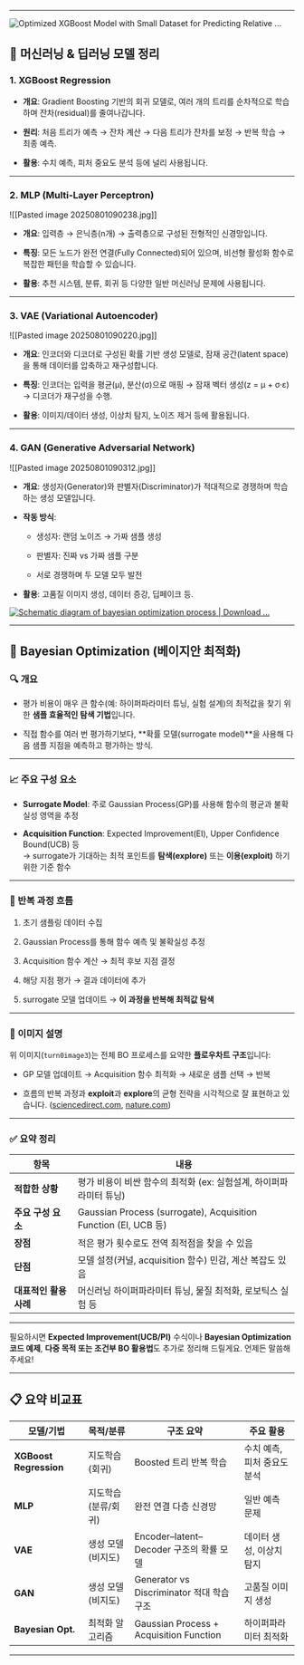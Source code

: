 


---
![Optimized XGBoost Model with Small Dataset for Predicting Relative ...](https://tse2.mm.bing.net/th/id/OIP.YuKnqMuI-ZD0eGwA-or4qAHaEs?pid=Api)
## 🧠 머신러닝 & 딥러닝 모델 정리

### 1. XGBoost Regression

- **개요**: Gradient Boosting 기반의 회귀 모델로, 여러 개의 트리를 순차적으로 학습하며 잔차(residual)를 줄여나갑니다.
    
- **원리**: 처음 트리가 예측 → 잔차 계산 → 다음 트리가 잔차를 보정 → 반복 학습 → 최종 예측.
    
- **활용**: 수치 예측, 피처 중요도 분석 등에 널리 사용됩니다.
    


---
### 2. MLP (Multi‑Layer Perceptron)
![[Pasted image 20250801090238.jpg]]
- **개요**: 입력층 → 은닉층(n개) → 출력층으로 구성된 전형적인 신경망입니다.
    
- **특징**: 모든 노드가 완전 연결(Fully Connected)되어 있으며, 비선형 활성화 함수로 복잡한 패턴을 학습할 수 있습니다.
    
- **활용**: 추천 시스템, 분류, 회귀 등 다양한 일반 머신러닝 문제에 사용됩니다.
    

---
### 3. VAE (Variational Autoencoder)
![[Pasted image 20250801090220.jpg]]
- **개요**: 인코더와 디코더로 구성된 확률 기반 생성 모델로, 잠재 공간(latent space)을 통해 데이터를 압축하고 재구성합니다.
    
- **특징**: 인코더는 입력을 평균(μ), 분산(σ)으로 매핑 → 잠재 벡터 생성(z = μ + σ·ε) → 디코더가 재구성을 수행.
    
- **활용**: 이미지/데이터 생성, 이상치 탐지, 노이즈 제거 등에 활용됩니다.


---

### 4. GAN (Generative Adversarial Network)

![[Pasted image 20250801090312.jpg]]

- **개요**: 생성자(Generator)와 판별자(Discriminator)가 적대적으로 경쟁하며 학습하는 생성 모델입니다.
    
- **작동 방식**:
    
    - 생성자: 랜덤 노이즈 → 가짜 샘플 생성
        
    - 판별자: 진짜 vs 가짜 샘플 구분
        
    - 서로 경쟁하며 두 모델 모두 발전
        
- **활용**: 고품질 이미지 생성, 데이터 증강, 딥페이크 등.
    




[![Schematic diagram of bayesian optimization process | Download ...](https://tse1.mm.bing.net/th/id/OIP.iSXDKJYdbOqp7EK-F0OLJwHaHI?pid=Api)](https://www.researchgate.net/figure/Schematic-diagram-of-bayesian-optimization-process_fig3_370138057)

---

## 🧠 Bayesian Optimization (베이지안 최적화)

### 🔍 개요

- 평가 비용이 매우 큰 함수(예: 하이퍼파라미터 튜닝, 실험 설계)의 최적값을 찾기 위한 **샘플 효율적인 탐색 기법**입니다.
    
- 직접 함수를 여러 번 평가하기보다, **확률 모델(surrogate model)**을 사용해 다음 샘플 지점을 예측하고 평가하는 방식.
    

---

### 📈 주요 구성 요소

- **Surrogate Model**: 주로 Gaussian Process(GP)를 사용해 함수의 평균과 불확실성 영역을 추정
    
- **Acquisition Function**: Expected Improvement(EI), Upper Confidence Bound(UCB) 등  
    → surrogate가 기대하는 최적 포인트를 **탐색(explore)** 또는 **이용(exploit)** 하기 위한 기준 함수
    

---

### 🔁 반복 과정 흐름

1. 초기 샘플링 데이터 수집
    
2. Gaussian Process를 통해 함수 예측 및 불확실성 추정
    
3. Acquisition 함수 계산 → 최적 후보 지점 결정
    
4. 해당 지점 평가 → 결과 데이터에 추가
    
5. surrogate 모델 업데이트 → **이 과정을 반복해 최적값 탐색**
    

---

### 🧾 이미지 설명

위 이미지(`turn0image3`)는 전체 BO 프로세스를 요약한 **플로우차트 구조**입니다:

- GP 모델 업데이트 → Acquisition 함수 최적화 → 새로운 샘플 선택 → 반복
    
- 흐름의 반복 과정과 **exploit**과 **explore**의 균형 전략을 시각적으로 잘 표현하고 있습니다. ([sciencedirect.com](https://www.sciencedirect.com/science/article/pii/S2589004221007495?utm_source=chatgpt.com "Bayesian optimization for goal-oriented multi-objective inverse ..."), [nature.com](https://www.nature.com/articles/s41524-021-00662-x?utm_source=chatgpt.com "Bayesian optimization with adaptive surrogate models for automated ..."))
    

---

### ✅ 요약 정리

|항목|내용|
|---|---|
|**적합한 상황**|평가 비용이 비싼 함수의 최적화 (ex: 실험설계, 하이퍼파라미터 튜닝)|
|**주요 구성 요소**|Gaussian Process (surrogate), Acquisition Function (EI, UCB 등)|
|**장점**|적은 평가 횟수로도 전역 최적점을 찾을 수 있음|
|**단점**|모델 설정(커널, acquisition 함수) 민감, 계산 복잡도 있음|
|**대표적인 활용 사례**|머신러닝 하이퍼파라미터 튜닝, 물질 최적화, 로보틱스 실험 등|

---

필요하시면 **Expected Improvement(UCB/PI)** 수식이나 **Bayesian Optimization 코드 예제**, **다중 목적 또는 조건부 BO 활용법**도 추가로 정리해 드릴게요. 언제든 말씀해 주세요!


---

## 📋 요약 비교표

|모델/기법|목적/분류|구조 요약|주요 활용|
|---|---|---|---|
|**XGBoost Regression**|지도학습 (회귀)|Boosted 트리 반복 학습|수치 예측, 피처 중요도 분석|
|**MLP**|지도학습 (분류/회귀)|완전 연결 다층 신경망|일반 예측 문제|
|**VAE**|생성 모델 (비지도)|Encoder–latent–Decoder 구조의 확률 모델|데이터 생성, 이상치 탐지|
|**GAN**|생성 모델 (비지도)|Generator vs Discriminator 적대 학습 구조|고품질 이미지 생성|
|**Bayesian Opt.**|최적화 알고리즘|Gaussian Process + Acquisition Function|하이퍼파라미터 최적화|

---


